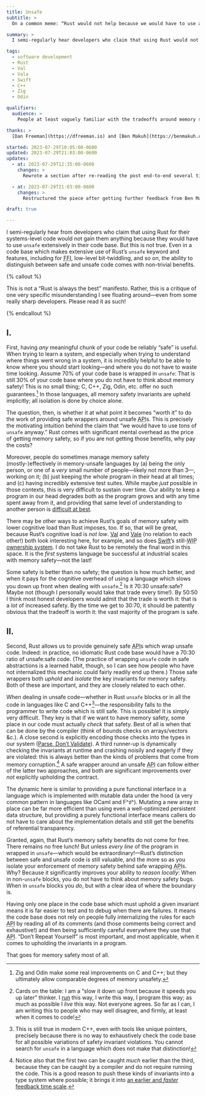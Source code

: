 ```yaml
---
title: Unsafe
subtitle: >
  On a common meme: “Rust would not help because we would have to use a lot of `unsafe`”.

summary: >
  I semi-regularly hear developers who claim that using Rust would not gain them anything because they would have to use `unsafe`. But this is not true. Local reasoning matters.

tags:
  - software development
  - Rust
  - Val
  - Vala
  - Swift
  - C++
  - Zig
  - Odin

qualifiers:
  audience: >
    People at least vaguely familiar with the tradeoffs around memory safety in “systems” languages like Rust, C++, Zig, Odin, etc.

thanks: >
  [Dan Freeman](https://dfreeman.io) and [Ben Makuh](https://benmakuh.com) reviewed drafts of this post before publication and it is better for their input! (Mistakes and infelicities remain all my own, of course.)

started: 2023-07-29T10:05:00-0600
updated: 2023-07-29T21:03:00-0600
updates:
  - at: 2023-07-29T12:35:00-0600
    changes: >
      Rewrote a section after re-reading the post end-to-end several times and getting feedback from Dan Freeman.

  - at: 2023-07-29T21:03:00-0600
    changes: >
      Restructured the piece after getting further feedback from Ben Makuh.

draft: true

---
```


I semi-regularly hear from developers who claim that using Rust for their systems-level code would not gain them anything because they would have to use `unsafe` extensively in their code base. But this is not true. Even in a code base which makes extensive use of Rust’s `unsafe` keyword and features, including for <abbr title="foreign function interface">FFI</abbr>, low-level bit-twiddling, and so on, the ability to distinguish between safe and unsafe code comes with non-trivial benefits.


{% callout %}

This is not a “Rust is always the best” manifesto. Rather, this is a critique of one very specific misunderstanding I see floating around—even from some really sharp developers. Please read it as such!

{% endcallout %}

## I.

First, having *any* meaningful chunk of your code be reliably “safe” is useful. When trying to learn a system, and especially when trying to understand where things went wrong in a system, it is incredibly helpful to be able to know where you should start looking—and where you do not have to waste time looking. Assume 70% of your code base is wrapped in `unsafe`: That is still 30% of your code base where you do not have to think about memory safety! This is no small thing; C, C++, Zig, Odin, etc. offer no such guarantees.[^improved] In those languages, all memory safety invariants are upheld implicitly; all isolation is done by choice alone.

The question, then, is whether it at what point it becomes “worth it” to do the work of providing safe wrappers around unsafe <abbr title="application programming interface">API</abbr>s. This is precisely the motivating intuition behind the claim that “we would have to use tons of `unsafe` anyway.” Rust comes with significant mental overhead as the price of getting memory safety, so if you are not getting those benefits, why pay the costs?

Moreover, people do sometimes manage memory safety (mostly-)effectively in memory-unsafe languages by (a) being the only person, or one of a *very* small number of people—likely not more than 3—, working on it; (b) just keeping the whole program in their head at all times; and (c) having incredibly extensive test suites. While maybe *just* possible in those contexts, this is very difficult to sustain over time. Our ability to keep a program in our head degrades both as the program grows and with any time spent away from it, and providing that same level of understanding to another person is [difficult at best][naur].

[naur]: https://cdn.chriskrycho.com/file/chriskrycho-com/resources/naur1985programming.pdf

<aside>

There may be other ways to achieve Rust’s goals of memory safety with lower cognitive load than Rust imposes, too. If so, that will be great, because Rust’s cognitive load is *not low*. [Val][val] and [Vale][vale] (no relation to each other!) both look interesting here, for example, and so does [Swift][swift]’s still-<abbr title="work-in-progress">WIP</abbr> [ownership system][swift-ownership]. I do not take Rust to be remotely the final word in this space. It is the *first* systems language be successful at industrial scales with memory safety—not the last!

[val]: https://www.val-lang.dev
[vale]: https://vale.dev
[swift]: https://www.swift.org
[swift-ownership]: https://github.com/apple/swift/blob/main/docs/OwnershipManifesto.md

</aside>

Some safety is better than no safety; the question is how much better, and when it pays for the cognitive overhead of using a language which slows you down up front when dealing with `unsafe`.[^cards] Is it 70:30 unsafe:safe? Maybe not (though I personally would take that trade every time!). By 50:50 I think most honest developers would admit that the trade is worth it: that is a *lot* of increased safety. By the time we get to 30:70, it should be patently obvious that the tradeoff is worth it: the vast majority of the program is safe.

## II.

Second, Rust allows us to provide genuinely safe <abbr title="application programming interface">API</abbr>s which wrap unsafe code. Indeed: in practice, no idiomatic Rust code base would have a 70:30 ratio of unsafe:safe code. (The practice of wrapping `unsafe` code in safe abstractions is a learned habit, though, so I can see how people who have not internalized this mechanic could fairly readily end up there.) Those safe wrappers both *uphold* and *isolate* the key invariants for memory safety. Both of these are important, and they are closely related to each other.

When dealing in unsafe code—whether in Rust `unsafe` blocks or in all the code in languages like C and C++[^modern-cpp]—the responsibility falls to the programmer to write code which is still safe. This is possible! It is simply very difficult. They key is that if we want to have memory safety, some place in our code must actually *check* that safety. Best of all is when that can be done by the compiler (think of bounds checks on arrays/vectors &c.). A close second is explicitly encoding those checks into the types in our system ([Parse, Don’t Validate][pdv]). A third runner-up is dynamically checking the invariants at runtime and crashing noisily and eagerly if they are violated: this is always better than the kinds of problems that come from memory corruption.[^cycle-time] A safe wrapper around an unsafe <abbr title="application programming interface">API</abbr> can follow either of the latter two approaches, and both are significant improvements over *not* explicitly upholding the contract.

[pdv]: https://lexi-lambda.github.io/blog/2019/11/05/parse-don-t-validate/

The dynamic here is similar to providing a pure functional interface in a language which is implemented with mutable data under the hood (a very common pattern in languages like OCaml and F^♯^). Mutating a new array in place can be far more efficient than using even a well-optimized persistent data structure, but providing a purely functional interface means callers do not have to care about the implementation details and still get the benefits of referential transparency.

Granted, again, that Rust’s memory safety benefits do not come for free. There remains no free lunch! But unless *every line* of the program in wrapped in `unsafe`—which would be extraordinary!—Rust’s distinction between safe and unsafe code is still valuable, and the more so as you isolate your enforcement of memory safety behind safe wrapping <abbr title="application programming interface">API</abbr>s. Why? Because it significantly improves your ability to *reason locally*: When in non-`unsafe` blocks, you do not have to think about memory safety bugs. When in `unsafe` blocks you *do*, but with a clear idea of where the boundary is.

Having only one place in the code base which must uphold a given invariant means it is far easier to test and to debug when there are failures. It means the code base does not rely on people fully internalizing the rules for each <abbr title="application programming interface">API</abbr> by reading all of its comments (and those comments being correct and exhaustive!) and then being sufficiently careful everywhere they use that <abbr title="application programming interface">API</abbr>. “Don’t Repeat Yourself” is most important, and most applicable, when it comes to upholding the invariants in a program.

That goes for memory safety most of all.


[^modern-cpp]: This is still true in modern C++, even with tools like unique pointers, precisely because there is no way to exhaustively check the code base for all possible variations of safety invariant violations. You cannot search for `unsafe` in a language which does not make that distinction!

[^cycle-time]: Notice also that the first two can be caught *much* earlier than the third, because they can be caught by a compiler and do not require running the code. This is a good reason to push these kinds of invariants into a type system where possible; it brings it into [an earlier and *faster* feedback time scale][time-scale].

[time-scale]: https://v4.chriskrycho.com/2018/scales-of-feedback-time-in-software-development.html

[^improved]: Zig and Odin make some real improvements on C and C++; but they ultimately allow comparable degrees of memory unsafety.

[^cards]: Cards on the table: I am a “slow it down up front because it speeds you up later” thinker. I [run][80-20] this way, I write this way, I program this way; as much as possible I *live* this way. Not everyone agrees. So far as I can, I am writing this to people who may well disagree, and firmly, at least when it comes to code!

[80-20]: https://www.8020endurance.com
